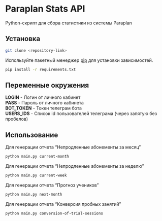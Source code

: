 # Paraplan Stats API

Python-скрипт для сбора статистики из системы Paraplan

## Установка

```bash
git clone <repository-link>
```

Используйте пакетный менеджер [pip](https://pip.pypa.io/en/stable/) для установки зависимостей.

```bash
pip install -r requirements.txt
```

## Переменные окружения

**LOGIN** - Логин от личного кабинет \
**PASS** - Пароль от личного кабинета \
**BOT_TOKEN** - Токен телеграм бота \
**USERS_IDS** - Список id пользователей телеграма (через запятую без пробелов)


## Использование

Для генерации отчета “Непродленные абонементы за месяц”

```bash
python main.py current-month
```

Для генерации отчета “Непродленные абонементы за неделю”

```bash
python main.py current-week
```

Для генерации отчета “Прогноз учеников”

```bash
python main.py next-month
```

Для генерации отчета “Конверсия пробных занятий”
```bash
python main.py conversion-of-trial-sessions
```